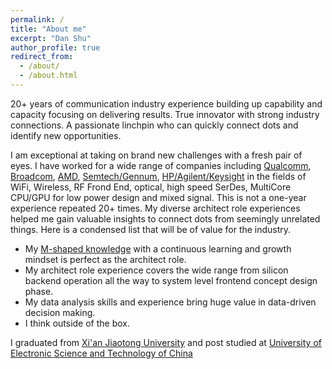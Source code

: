 ```yaml
---
permalink: /
title: "About me"
excerpt: "Dan Shu"
author_profile: true
redirect_from: 
  - /about/
  - /about.html
---
```

20+ years of communication industry experience building up capability and capacity focusing on delivering results. True innovator with strong industry connections. A passionate linchpin who can quickly connect dots and identify new opportunities.

I am exceptional at taking on brand new challenges with a fresh pair of eyes. I have worked for a wide range of companies including [Qualcomm](https://www.qualcomm.com/home), [Broadcom](https://www.broadcom.com/), [AMD](https://www.amd.com/en.html), [Semtech/Gennum](https://www.semtech.com/products/signal-integrity), [HP/Agilent/Keysight](https://www.keysight.com/us/en/home.html) in the fields of WiFi, Wireless, RF Frond End, optical, high speed SerDes, MultiCore CPU/GPU for low power design and mixed signal. This is not a one-year experience repeated 20+ times. My diverse architect role experiences helped me gain valuable insights to connect dots from seemingly unrelated things. Here is a condensed list that will be of value for the industry.

- My [M-shaped knowledge](https://www.linkedin.com/pulse/which-letter-shaped-employee-you-gaurav-sharma/) with a continuous learning and growth mindset is perfect as the architect role.
- My architect role experience covers the wide range from silicon backend operation all the way to system level frontend concept design phase. 
- My data analysis skills and experience bring huge value in data-driven decision making.
- I think outside of the box.

I graduated from [Xi'an Jiaotong University](http://en.xjtu.edu.cn/) and post studied at [University of Electronic Science and Technology of China](https://en.uestc.edu.cn/)
